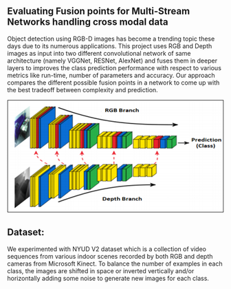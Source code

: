 ## Evaluating Fusion points for Multi-Stream Networks handling cross modal data

Object detection using RGB-D images has become a trending topic these days due to its numerous applications. This project uses RGB and Depth images as input into two different convolutional network of same architecture (namely VGGNet, RESNet, AlexNet) and fuses them in deeper layers to improves the class prediction performance with respect to various metrics like run-time, number of parameters and accuracy. Our approach compares the different possible fusion points in a network to come up with the best tradeoff between complexity and prediction. 

![Architecture](https://github.com/Bharathgc/Evaluating-Fusion-points-for-multi-stream-networks-handling-cross-modal-data/blob/master/Updated%20Code/Capture2.PNG)

## Dataset:

We experimented with NYUD V2 dataset which is a collection of video sequences from various indoor scenes recorded by both RGB and depth cameras from Microsoft Kinect. To balance the number of examples in each class, the images are shifted in space or inverted vertically and/or horizontally adding some noise to generate new images for each class. 

